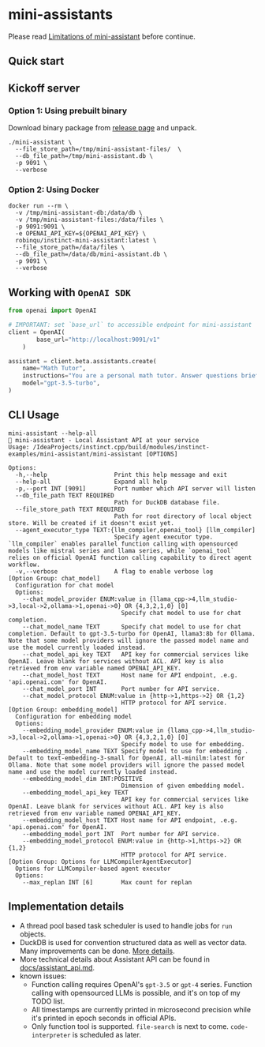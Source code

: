 # mini-assistants

Please read [Limitations of mini-assistant](https://github.com/users/RobinQu/projects/1/views/1?pane=issue&itemId=67421127) before continue.

## Quick start

## Kickoff server

### Option 1: Using prebuilt binary 

Download binary package from [release page](https://github.com/RobinQu/instinct.cpp/releases) and unpack. 

```shell
./mini-assistant \
  --file_store_path=/tmp/mini-assistant-files/  \
  --db_file_path=/tmp/mini-assistant.db \
  -p 9091 \
  --verbose
```

### Option 2: Using Docker

```shell
docker run --rm \
  -v /tmp/mini-assistant-db:/data/db \
  -v /tmp/mini-assistant-files:/data/files \
  -p 9091:9091 \
  -e OPENAI_API_KEY=${OPENAI_API_KEY} \
  robinqu/instinct-mini-assistant:latest \
  --file_store_path=/data/files \
  --db_file_path=/data/db/mini-assistant.db \
  -p 9091 \
  --verbose
```


## Working with `OpenAI SDK`

```python
from openai import OpenAI

# IMPORTANT: set `base_url` to accessible endpoint for mini-assistant 
client = OpenAI(
        base_url="http://localhost:9091/v1"
    )

assistant = client.beta.assistants.create(
    name="Math Tutor",
    instructions="You are a personal math tutor. Answer questions briefly, in a sentence or less.",
    model="gpt-3.5-turbo",
)
```


## CLI Usage

```text
mini-assistant --help-all
🐬 mini-assistant - Local Assistant API at your service
Usage: /IdeaProjects/instinct.cpp/build/modules/instinct-examples/mini-assistant/mini-assistant [OPTIONS]

Options:
  -h,--help                   Print this help message and exit
  --help-all                  Expand all help
  -p,--port INT [9091]        Port number which API server will listen
  --db_file_path TEXT REQUIRED
                              Path for DuckDB database file.
  --file_store_path TEXT REQUIRED
                              Path for root directory of local object store. Will be created if it doesn't exist yet.
  --agent_executor_type TEXT:{llm_compiler,openai_tool} [llm_compiler] 
                              Specify agent executor type. `llm_compiler` enables parallel function calling with opensourced models like mistral series and llama series, while `openai_tool` relies on official OpenAI function calling capability to direct agent workflow.
  -v,--verbose                A flag to enable verbose log
[Option Group: chat_model]
  Configuration for chat model
  Options:
    --chat_model_provider ENUM:value in {llama_cpp->4,llm_studio->3,local->2,ollama->1,openai->0} OR {4,3,2,1,0} [0] 
                                Specify chat model to use for chat completion.
    --chat_model_name TEXT      Specify chat model to use for chat completion. Default to gpt-3.5-turbo for OpenAI, llama3:8b for Ollama. Note that some model providers will ignore the passed model name and use the model currently loaded instead.
    --chat_model_api_key TEXT   API key for commercial services like OpenAI. Leave blank for services without ACL. API key is also retrieved from env variable named OPENAI_API_KEY.
    --chat_model_host TEXT      Host name for API endpoint, .e.g. 'api.openai.com' for OpenAI.
    --chat_model_port INT       Port number for API service.
    --chat_model_protocol ENUM:value in {http->1,https->2} OR {1,2}
                                HTTP protocol for API service.
[Option Group: embedding_model]
  Configuration for embedding model
  Options:
    --embedding_model_provider ENUM:value in {llama_cpp->4,llm_studio->3,local->2,ollama->1,openai->0} OR {4,3,2,1,0} [0] 
                                Specify model to use for embedding.
    --embedding_model_name TEXT Specify model to use for embedding . Default to text-embedding-3-small for OpenAI, all-minilm:latest for Ollama. Note that some model providers will ignore the passed model name and use the model currently loaded instead.
    --embedding_model_dim INT:POSITIVE
                                Dimension of given embedding model.
    --embedding_model_api_key TEXT
                                API key for commercial services like OpenAI. Leave blank for services without ACL. API key is also retrieved from env variable named OPENAI_API_KEY.
    --embedding_model_host TEXT Host name for API endpoint, .e.g. 'api.openai.com' for OpenAI.
    --embedding_model_port INT  Port number for API service.
    --embedding_model_protocol ENUM:value in {http->1,https->2} OR {1,2}
                                HTTP protocol for API service.
[Option Group: Options for LLMCompilerAgentExecutor]
  Options for LLMCompiler-based agent executor
  Options:
    --max_replan INT [6]        Max count for replan

```


## Implementation details

* A thread pool based task scheduler is used to handle jobs for `run` objects.
* DuckDB is used for convention structured data as well as vector data. Many improvements can be done. [More details](https://github.com/users/RobinQu/projects/1/views/1?pane=issue&itemId=62004973). 
* More technical details about Assistant API can be found in [docs/assistant_api.md](../../../docs/assistant_api.md).
* known issues:
  * Function calling requires OpenAI's `gpt-3.5` or `gpt-4` series. Function calling with opensourced LLMs is possible, and it's on top of my TODO list.
  * All timestamps are currently printed in microsecond precision while it's printed in epoch seconds in official APIs.
  * Only function tool is supported. `file-search` is next to come. `code-interpreter` is scheduled as later.